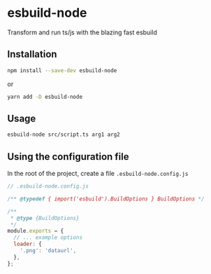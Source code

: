 # esbuild-node

Transform and run ts/js with the blazing fast esbuild

## Installation

```bash
npm install --save-dev esbuild-node
```
or
```bash
yarn add -D esbuild-node
```

## Usage

```bash
esbuild-node src/script.ts arg1 arg2
```

## Using the configuration file

In the root of the project, create a file `.esbuild-node.config.js`

```js
// .esbuild-node.config.js

/** @typedef { import('esbuild').BuildOptions } BuildOptions */

/**
 * @type {BuildOptions}
 */
module.exports = {
  // ... example options
  loader: {
    '.png': 'dataurl',
  },
};
```